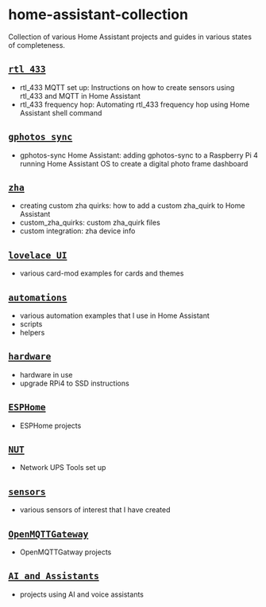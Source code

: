 # home-assistant-collection
Collection of various Home Assistant projects and guides in various states of completeness. 

## [`rtl_433`](https://github.com/iamjoshk/home-assistant-collection/tree/main/rtl_433)
+ rtl_433 MQTT set up: Instructions on how to create sensors using rtl_433 and MQTT in Home Assistant
+ rtl_433 frequency hop: Automating rtl_433 frequency hop using Home Assistant shell command

## [`gphotos_sync`](https://github.com/iamjoshk/home-assistant-collection/tree/main/gphotos_sync)
+ gphotos-sync Home Assistant: adding gphotos-sync to a Raspberry Pi 4 running Home Assistant OS to create a digital photo frame dashboard

## [`zha`](https://github.com/iamjoshk/home-assistant-collection/tree/main/zha)
+ creating custom zha quirks: how to add a custom zha_quirk to Home Assistant
+ custom_zha_quirks: custom zha_quirk files
+ custom integration: zha device info

## [`lovelace UI`](https://github.com/iamjoshk/home-assistant-collection/tree/main/lovelace%20UI)
+ various card-mod examples for cards and themes

## [`automations`](https://github.com/iamjoshk/home-assistant-collection/tree/main/automations)
+ various automation examples that I use in Home Assistant
+ scripts
+ helpers

## [`hardware`](https://github.com/iamjoshk/home-assistant-collection/tree/main/hardware)
+ hardware in use
+ upgrade RPi4 to SSD instructions

## [`ESPHome`](https://github.com/iamjoshk/home-assistant-collection/tree/main/ESPHome)
+ ESPHome projects

## [`NUT`](https://github.com/iamjoshk/home-assistant-collection/tree/main/NUT)
+ Network UPS Tools set up

## [`sensors`](https://github.com/iamjoshk/home-assistant-collection/tree/main/sensors)
+ various sensors of interest that I have created

## [`OpenMQTTGateway`](https://github.com/iamjoshk/home-assistant-collection/tree/main/OpenMQTTGateway)
+ OpenMQTTGatway projects

## [`AI and Assistants`](https://github.com/iamjoshk/home-assistant-collection/tree/main/AI%20and%20Assistants)
+ projects using AI and voice assistants
